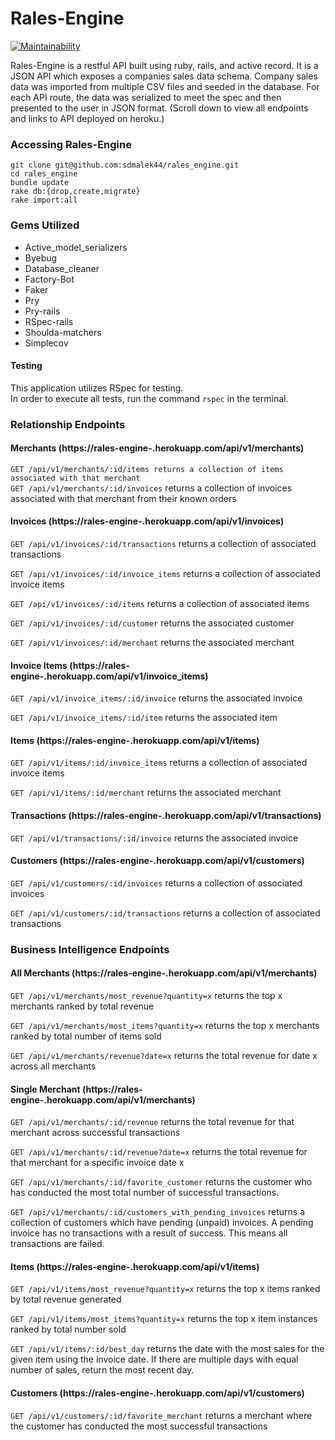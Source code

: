 # Rales-Engine  
[![Maintainability](https://api.codeclimate.com/v1/badges/d73e544fcb4ea6e46594/maintainability)](https://codeclimate.com/github/sdmalek44/rales_engine/maintainability)

Rales-Engine is a restful API built using ruby, rails, and active record. It is a JSON API which exposes a companies sales data schema. Company sales data was imported from multiple CSV files and seeded in the database. For each API route, the data was serialized to meet the spec and then presented to the user in JSON format. (Scroll down to view all endpoints and links to API deployed on heroku.)

### Accessing Rales-Engine
```
git clone git@github.com:sdmalek44/rales_engine.git
cd rales_engine
bundle update
rake db:{drop,create,migrate}
rake import:all
```

### Gems Utilized
- Active_model_serializers
- Byebug
- Database_cleaner
- Factory-Bot
- Faker
- Pry
- Pry-rails
- RSpec-rails
- Shoulda-matchers
- Simplecov  

#### Testing
This application utilizes RSpec for testing.  
In order to execute all tests, run the command `rspec` in the terminal.


### Relationship Endpoints


#### Merchants (https://rales-engine-.herokuapp.com/api/v1/merchants)
```GET /api/v1/merchants/:id/items returns a collection of items associated with that merchant```  
```GET /api/v1/merchants/:id/invoices``` returns a collection of invoices associated with that merchant from their known orders
#### Invoices (https://rales-engine-.herokuapp.com/api/v1/invoices)  

```GET /api/v1/invoices/:id/transactions``` returns a collection of associated transactions  

```GET /api/v1/invoices/:id/invoice_items``` returns a collection of associated invoice items  

```GET /api/v1/invoices/:id/items``` returns a collection of associated items  

```GET /api/v1/invoices/:id/customer``` returns the associated customer  

```GET /api/v1/invoices/:id/merchant``` returns the associated merchant  

#### Invoice Items (https://rales-engine-.herokuapp.com/api/v1/invoice_items)
```GET /api/v1/invoice_items/:id/invoice``` returns the associated invoice  

```GET /api/v1/invoice_items/:id/item``` returns the associated item  

#### Items (https://rales-engine-.herokuapp.com/api/v1/items)
```GET /api/v1/items/:id/invoice_items``` returns a collection of associated invoice items  

```GET /api/v1/items/:id/merchant``` returns the associated merchant  

#### Transactions (https://rales-engine-.herokuapp.com/api/v1/transactions)
```GET /api/v1/transactions/:id/invoice``` returns the associated invoice  

#### Customers (https://rales-engine-.herokuapp.com/api/v1/customers)
```GET /api/v1/customers/:id/invoices``` returns a collection of associated invoices  

```GET /api/v1/customers/:id/transactions``` returns a collection of associated transactions  


### Business Intelligence Endpoints

#### All Merchants (https://rales-engine-.herokuapp.com/api/v1/merchants)
```GET /api/v1/merchants/most_revenue?quantity=x``` returns the top x merchants ranked by total revenue  

```GET /api/v1/merchants/most_items?quantity=x``` returns the top x merchants ranked by total number of items sold  

```GET /api/v1/merchants/revenue?date=x``` returns the total revenue for date x across all merchants  


#### Single Merchant (https://rales-engine-.herokuapp.com/api/v1/merchants)
```GET /api/v1/merchants/:id/revenue``` returns the total revenue for that merchant across successful transactions  

```GET /api/v1/merchants/:id/revenue?date=x``` returns the total revenue for that merchant for a specific invoice date x  

```GET /api/v1/merchants/:id/favorite_customer``` returns the customer who has conducted the most total number of successful transactions.  

```GET /api/v1/merchants/:id/customers_with_pending_invoices``` returns a collection of customers which have pending (unpaid) invoices. A pending invoice has no transactions with a result of success. This means all transactions are failed.  


#### Items (https://rales-engine-.herokuapp.com/api/v1/items)
```GET /api/v1/items/most_revenue?quantity=x``` returns the top x items ranked by total revenue generated  

```GET /api/v1/items/most_items?quantity=x``` returns the top x item instances ranked by total number sold  

```GET /api/v1/items/:id/best_day``` returns the date with the most sales for the given item using the invoice date. If there are multiple days with equal number of sales, return the most recent day.  

#### Customers (https://rales-engine-.herokuapp.com/api/v1/customers)
```GET /api/v1/customers/:id/favorite_merchant``` returns a merchant where the customer has conducted the most successful transactions  
